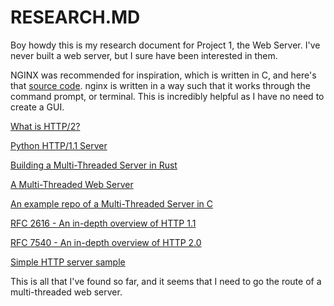 # RESEARCH.MD

Boy howdy this is my research document for Project 1, the Web Server. I've never built a web server, but I sure have been interested in them.

NGINX was recommended for inspiration, which is written in C, and here's that [source code](https://github.com/nginx/nginx). nginx is written in a way such that it works through the command prompt, or terminal. This is incredibly helpful as I have no need to create a GUI.

[What is HTTP/2?](https://kinsta.com/learn/what-is-http2/)

[Python HTTP/1.1 Server](https://bhch.github.io/posts/2017/11/writing-an-http-server-from-scratch/)

[Building a Multi-Threaded Server in Rust](https://doc.rust-lang.org/book/ch20-00-final-project-a-web-server.html)

[A Multi-Threaded Web Server](https://www.cs.carleton.edu/faculty/dmusican/cs348/webserver.html)

[An example repo of a Multi-Threaded Server in C](https://github.com/ozgurhepsag/Multi-threaded-HTTP-Server)

[RFC 2616 - An in-depth overview of HTTP 1.1](https://tools.ietf.org/html/rfc2616)

[RFC 7540 - An in-depth overview of HTTP 2.0](https://tools.ietf.org/html/rfc7540)

[Simple HTTP server sample](http://www.jbox.dk/sanos/webserver.htm)

This is all that I've found so far, and it seems that I need to go the route of a multi-threaded web server. 
